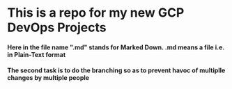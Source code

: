 # This is a repo for my new GCP DevOps Projects
#### Here in the file name ".md" stands for Marked Down. .md means a file i.e. in Plain-Text format
#### The second task is to do the branching so as to prevent havoc of multiplle changes by multiple people


